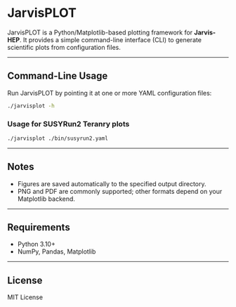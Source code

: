 # JarvisPLOT

JarvisPLOT is a Python/Matplotlib-based plotting framework for **Jarvis-HEP**.
It provides a simple command-line interface (CLI) to generate scientific plots from configuration files.

---

## Command-Line Usage

Run JarvisPLOT by pointing it at one or more YAML configuration files:

```bash
./jarvisplot -h 
```

### Usage for SUSYRun2 Teranry plots

  ```bash
  ./jarvisplot ./bin/susyrun2.yaml
  ```

---

## Notes

- Figures are saved automatically to the specified output directory.
- PNG and PDF are commonly supported; other formats depend on your Matplotlib backend.

---

## Requirements

- Python 3.10+
- NumPy, Pandas, Matplotlib

---

## License

MIT License